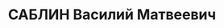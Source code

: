 ---
title: САБЛИН Василий Матвеевич
description: "Род. в 1889, Томская губ., русский. Проживал: г. Барнаул. Нач. штаба\
  \ батальона 234 стр. полка 78 стр. дивизии, капитан \n  Арестован 19.07.1937. Обв.\
  \ по ст. 17-58-8, ст. 58-11. Приговор: ВК ВС СССР, 31.10.1937 – ВМН. Расстрелян\
  \ 31.10.1937, г.Новосибирск. \n  Реабилитирован верховным судом СССР 03.11.1956"
---